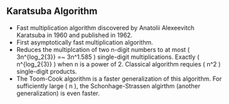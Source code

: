 Karatsuba Algorithm
-------------------

* Fast multiplication algorithm discovered by Anatolii Alexeevitch Karatsuba in 1960 and published in 1962.
* First asymptotically fast multiplication algorithm.
* Reduces the multiplcation of two n-digit numbers to at most \( 3n^{log_2{3}} =~ 3n^1.585 \) single-digit multiplications. Exactly \( n^{log_2{3}} \) when n is a power of 2. Classical algorithm requies \( n^2 \) single-digit products.
* The Toom-Cook algorithm is a faster generalization of this algorithm. For sufficiently large \( n \), the Schonhage-Strassen algirthm (another generalization) is even faster.
